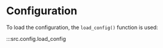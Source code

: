 # Configuration

To load the configuration, the `load_config()` function is used:

:::src.config.load_config